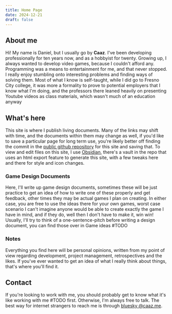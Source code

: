 ```yaml
---
title: Home Page
date: 2024-12-21
draft: false
---
```


## About me
Hi! My name is Daniel, but I usually go by **Caaz**. I've been developing professionally for ten years now, and as a hobbyist for twenty. Growing up, I always wanted to develop video games, because I couldn't afford any. Programming was a means to entertainment for me, and that never stopped. I really enjoy stumbling onto interesting problems and finding ways of solving them. 
Most of what I know is self-taught, while I did go to Fresno City college, it was more a formality to prove to potential employers that I know what I'm doing, and the professors there leaned heavily on presenting Youtube videos as class materials, which wasn't much of an education anyway

## What's here
This site is where I publish living documents. Many of the links may shift with time, and the documents within them may change as well, if you'd like to save a particular page for long term use, you're likely better off finding the commit in the [public github repository](https://github.com/Caaz/caaz.github.io) for this site and saving that. To view and edit files on this site, I use [Obsidian](https://obsidian.md/), there's a vault in the repo that uses an html export feature to generate this site, with a few tweaks here and there for style and icon changes.
### Game Design Documents
Here, I'll write up game design documents, sometimes these will be just practice to get an idea of how to write one of these properly and get feedback, other times they may be actual games I plan on creating. In either case, you are free to use the ideas there for your own games, worst case scenario I can't imagine anyone would be able to create exactly the game I have in mind, and if they do, well then I don't have to make it, win win!
Usually, I'll try to think of a one-sentence-pitch before writing a design document, you can find those over in Game ideas #TODO

### Notes
Everything you find here will be personal opinions, written from my point of view regarding development, project management, retrospectives and the likes. If you've ever wanted to get an idea of what I really think about things, that's where you'll find it.

## Contact
If you're looking to work with me, you should probably get to know what it's like working with me #TODO first. Otherwise, I'm always free to talk. The best way for internet strangers to reach me is through [bluesky @caaz.me](https://bsky.app/profile/caaz.me). 
